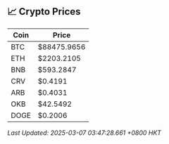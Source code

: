 ## 📈 Crypto Prices

| Coin | Price |
| ---- | ----- |
| BTC | $88475.9656 |
| ETH | $2203.2105 |
| BNB | $593.2847 |
| CRV | $0.4191 |
| ARB | $0.4031 |
| OKB | $42.5492 |
| DOGE | $0.2006 |

_Last Updated: 2025-03-07 03:47:28.661 +0800 HKT_